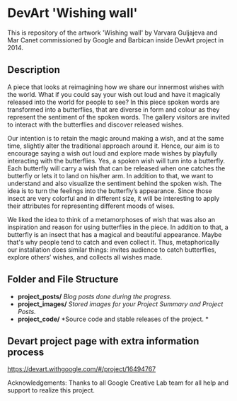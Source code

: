 # DevArt 'Wishing wall' 

This is repository of the artwork 'Wishing wall' by Varvara Guljajeva and Mar Canet commissioned by Google and Barbican inside DevArt project in 2014.

## Description
A piece that looks at reimagining how we share our innermost wishes with the world. What if you could say your wish out loud and have it magically released into the world for people to see? In this piece spoken words are transformed into a butterflies, that are diverse in form and colour as they represent the sentiment of the spoken words. The gallery visitors are invited to interact with the butterflies and discover released wishes.

Our intention is to retain the magic around making a wish, and at the same time, slightly alter the traditional approach around it. Hence, our aim is to encourage saying a wish out loud and explore made wishes by playfully interacting with the butterflies. Yes, a spoken wish will turn into a butterfly. Each butterfly will carry a wish that can be released when one catches the butterfly or lets it to land on his/her arm.
In addition to that, we want to understand and also visualize the sentiment behind the spoken wish. The idea is to turn the feelings into the butterfly’s appearance. Since those insect are very colorful and in different size, it will be interesting to apply their attributes for representing different moods of wises.

We liked the idea to think of a metamorphoses of wish that was also an inspiration and reason for using butterflies in the piece. In addition to that, a butterfly is an insect that has a magical and beautiful appearance. Maybe that's why people tend to catch and even collect it. Thus, metaphorically our installation does similar things: invites audience to catch butterflies, explore others’ wishes, and collects all wishes made.

## Folder and File Structure

- **project_posts/** *Blog posts done during the progress.*
- **project_images/** *Stored images for your Project Summary and Project Posts.*
- **project_code/** *Source code and stable releases of the project. *

## Devart project page with extra information process
https://devart.withgoogle.com/#/project/16494767

Acknowledgements:
Thanks to all Google Creative Lab team for all help and support to realize this project.
